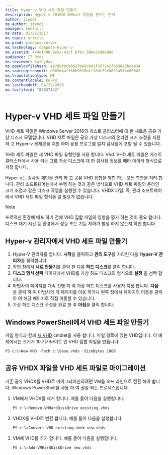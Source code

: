 ```yaml
---
title: Hyper-v VHD 세트 파일 만들기
description: Hyper-v 2016에 VHDset 파일을 만드는 단계
author: jiwool
ms.author: jiwool
manager: senthilr
ms.date: 01/26/2017
ms.topic: article
ms.prod: windows-server
ms.technology: compute-hyper-v
ms.assetid: 444e1496-9e5a-41cf-bfbc-306e2ed8e00a
audience: IT Pros
ms.reviewer: kathydav
ms.openlocfilehash: ea78bf9cb892f8e8cb41f357242f3b38a5bca934
ms.sourcegitcommit: d669d4af166b9018bcf18dc79cb621a5fee80042
ms.translationtype: MT
ms.contentlocale: ko-KR
ms.lasthandoff: 04/22/2020
ms.locfileid: "82037132"
---
```

# <a name="create-hyper-v-vhd-set-files"></a>Hyper-v VHD 세트 파일 만들기
VHD 세트 파일은 Windows Server 2016의 게스트 클러스터에 대 한 새로운 공유 가상 디스크 모델입니다. VHD 세트 파일은 공유 가상 디스크의 온라인 크기 조정을 지원 하 고 Hyper-v 복제본을 지원 하며 응용 프로그램 일치 검사점에 포함 될 수 있습니다. 

VHD 세트 파일은 새 VHD 파일 유형인를 사용 합니다. Vhd. VHD 세트 파일은 게스트 클러스터에서 사용 되는 그룹 가상 디스크에 대 한 검사점 정보를 메타 데이터 형식으로 저장 합니다.

Hyper-v는 검사점 체인을 관리 하 고 공유 VHD 집합을 병합 하는 모든 측면을 처리 합니다. 관리 소프트웨어는에서 수행 하는 것과 같은 방식으로 VHD 세트 파일의 온라인 크기 조정과 같은 디스크 작업을 실행할 수 있습니다. VHDX 파일. 즉, 관리 소프트웨어에서 VHD 세트 파일 형식을 알 필요가 없습니다.

> [!NOTE]  
> 프로덕션 환경에 배포 하기 전에 VHD 집합 파일의 영향을 평가 하는 것이 중요 합니다. 디스크 대기 시간 등 환경에서 성능 또는 기능 저하가 발생 하지 않는지 확인 합니다.

## <a name="create-a-vhd-set-file-from-hyper-v-manager"></a>Hyper-v 관리자에서 VHD 세트 파일 만들기

1.  Hyper-V 관리자를 엽니다. **시작**을 클릭하고 **관리 도구**를 가리킨 다음 **Hyper-V 관리자**를 클릭합니다.
2.  작업 창에서 **새로 만들기**를 클릭 한 다음 **하드 디스크**를 클릭 합니다.
3.  **디스크 형식 선택** 페이지에서 VHD를 가상 하드 디스크의 형식으로 **설정** 을 선택 합니다.
4.  마법사의 페이지를 계속 진행 하 여 가상 하드 디스크를 사용자 지정 합니다. **다음** 을 클릭 하 여 마법사의 각 페이지를 이동 하거나 왼쪽 창에서 페이지의 이름을 클릭 하 여 해당 페이지로 직접 이동할 수 있습니다.
5.  가상 하드 디스크 구성을 완료 한 후 **마침**을 클릭 합니다.

## <a name="create-a-vhd-set-file-from-windows-powershell"></a>Windows PowerShell에서 VHD 세트 파일 만들기

파일 형식과 함께 [새 VHD](https://technet.microsoft.com/library/hh848503.aspx) cmdlet을 사용 합니다. 파일 경로에 있는 VHD입니다. 이 예제에서는 크기가 10 기가바이트 인 VHD 집합 파일을 만듭니다.

``` PowerShell
PS c:\>New-VHD -Path c:\base.vhds -SizeBytes 10GB
```

## <a name="migrate-a-shared-vhdx-file-to-a-vhd-set-file"></a>공유 VHDX 파일을 VHD 세트 파일로 마이그레이션

기존 공유 VHDX를 VHD로 마이그레이션하려면 VM을 오프 라인으로 전환 해야 합니다. Windows PowerShell을 사용 하 여 권장 되는 프로세스입니다.

1. VM에서 VHDX를 제거 합니다. 예를 들어 다음을 실행합니다. 
   ``` PowerShell
   PS c:\>Remove-VMHardDiskDrive existing.vhdx
   ```
  
2. VHDX를 VHD로 변환 합니다. 예를 들어 다음을 실행합니다.
   ``` PowerShell
   PS c:\>Convert-VHD existing.vhdx new.vhds
   ```
  
3. VM에 VHD를 추가 합니다. 예를 들어 다음을 실행합니다.
   ``` PowerShell
   PS c:\>Add-VMHardDiskDrive new.vhds
   ```
  



